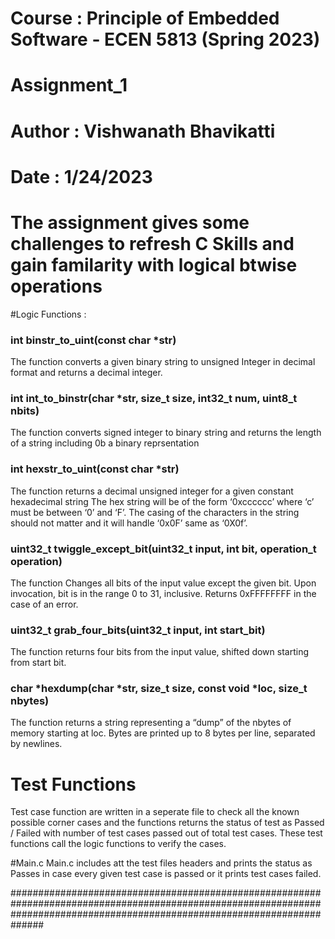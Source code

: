 # Course : Principle of Embedded Software - ECEN 5813 (Spring 2023)
# Assignment_1
# Author : Vishwanath Bhavikatti
# Date : 1/24/2023


# The assignment gives some challenges to refresh C Skills and gain familarity with logical btwise operations

#Logic Functions :
### int binstr_to_uint(const char *str)
The function converts a given binary string to unsigned Integer in decimal format and returns a decimal integer.

### int int_to_binstr(char *str, size_t size, int32_t num, uint8_t nbits)
The function converts signed integer to binary string and returns the length of a string including 0b a binary reprsentation

### int hexstr_to_uint(const char *str)
The function returns a decimal unsigned integer for a given constant hexadecimal string
The hex string will be of the form ‘0xcccccc’ where ‘c’ must be between ‘0’ and ‘F’.  The casing of the characters in the 
string should not matter and it will handle ‘0x0F’ same as ‘0X0f’.

### uint32_t twiggle_except_bit(uint32_t input, int bit, operation_t operation)
The function Changes all bits of the input value except the given bit. Upon invocation, bit is in the range 0 to 31, inclusive. Returns 0xFFFFFFFF in the case of an error.

### uint32_t grab_four_bits(uint32_t input, int start_bit)
The function returns four bits from the input value, shifted down starting from start bit.

### char *hexdump(char *str, size_t size, const void *loc, size_t nbytes)
The function returns a string representing a “dump” of the nbytes of memory starting at loc. Bytes are printed up to 8 bytes per line, separated by newlines.


# Test Functions
Test case function are written in a seperate file to check all the known possible corner cases and the functions returns the status of test as Passed / Failed with number 
of test cases passed out of total test cases.
These test functions call the logic functions to verify the cases.

#Main.c
Main.c includes att the test files headers and prints the status as Passes in case every given test case is passed or it prints test cases failed.

##############################################################################################################################################################################

